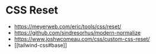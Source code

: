 # CSS Reset

- <https://meyerweb.com/eric/tools/css/reset/>
- <https://github.com/sindresorhus/modern-normalize>
- <https://www.joshwcomeau.com/css/custom-css-reset/>
- [[tailwind-css#base]]
